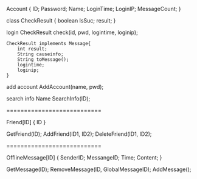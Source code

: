 Account {
	ID;
	Password;
	Name;
	LoginTime;
	LoginIP;
	MessageCount;
}

class CheckResult {
	boolean IsSuc;
	result;
}

login
	CheckResult check(id, pwd, logintime, loginip);
	
	CheckResult implements Message{
		int result;
		String causeinfo;
		String toMessage();
		logintime;
		loginip;
	}

add account
	AddAccount(name, pwd);

search info
	Name SearchInfo(ID);

===========================

Friend[ID] {
	ID
}

GetFriend(ID);
AddFriend(ID1, ID2);
DeleteFriend(ID1, ID2);

===========================

OfflineMessage[ID] {
	SenderID;
	MessangeID;
	Time;
	Content;
}

GetMessage(ID);
RemoveMessage(ID, GlobalMessageID);
AddMessage();
